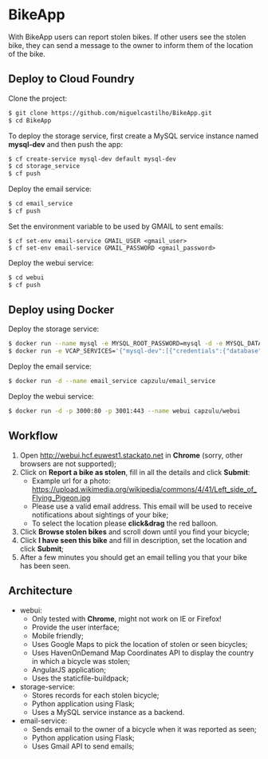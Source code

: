 # BikeApp
With BikeApp users can report stolen bikes. If other users see the stolen bike, they can send a message to the owner to inform them of the location of the bike.

## Deploy to Cloud Foundry
Clone the project:
```sh
$ git clone https://github.com/miguelcastilho/BikeApp.git
$ cd BikeApp
```

To deploy the storage service, first create a MySQL service instance named **mysql-dev** and then push the app:
```sh
$ cf create-service mysql-dev default mysql-dev
$ cd storage_service
$ cf push
```

Deploy the email service:
```sh
$ cd email_service
$ cf push
```

Set the environment variable to be used by GMAIL to sent emails:
```
$ cf set-env email-service GMAIL_USER <gmail_user>
$ cf set-env email-service GMAIL_PASSWORD <gmail_password>
```

Deploy the webui service:
```sh
$ cd webui
$ cf push
```

## Deploy using Docker
Deploy the storage service:
```sh
$ docker run --name mysql -e MYSQL_ROOT_PASSWORD=mysql -d -e MYSQL_DATABASE=bike -e MYSQL_USER=bike -e MYSQL_PASSWORD=bike mysql
$ docker run -e VCAP_SERVICES='{"mysql-dev":[{"credentials":{"database":"bike","host":"mysql","password":"bike","port":"3306","user":"bike"}}]}' -d --name storage_service --link mysql:mysql capzulu/storage_service
```

Deploy the email service:
```sh
$ docker run -d --name email_service capzulu/email_service
```

Deploy the webui service:
```sh
$ docker run -d -p 3000:80 -p 3001:443 --name webui capzulu/webui
```

## Workflow
1. Open http://webui.hcf.euwest1.stackato.net in **Chrome** (sorry, other browsers are not supported);
2. Click on **Report a bike as stolen**, fill in all the details and click **Submit**:
   * Example url for a photo: https://upload.wikimedia.org/wikipedia/commons/4/41/Left_side_of_Flying_Pigeon.jpg
   * Please use a valid email address. This email will be used to receive notifications about sightings of your bike;
   * To select the location please **click&drag** the red balloon.
3. Click **Browse stolen bikes** and scroll down until you find your bicycle;
4. Click **I have seen this bike** and fill in description, set the location and click **Submit**;
5. After a few minutes you should get an email telling you that your bike has been seen.

## Architecture
* webui:
  * Only tested with **Chrome**, might not work on IE or Firefox!
  * Provide the user interface;
  * Mobile friendly;
  * Uses Google Maps to pick the location of stolen or seen bicycles;
  * Uses HavenOnDemand Map Coordinates API to display the country in which a bicycle was stolen;
  * AngularJS application;
  *	Uses the staticfile-buildpack;
* storage-service:
  * Stores records for each stolen bicycle;
  * Python application using Flask;
  * Uses a MySQL service instance as a backend.
* email-service:
  * Sends email to the owner of a bicycle when it was reported as seen;
  * Python application using Flask;
  * Uses Gmail API to send emails;
